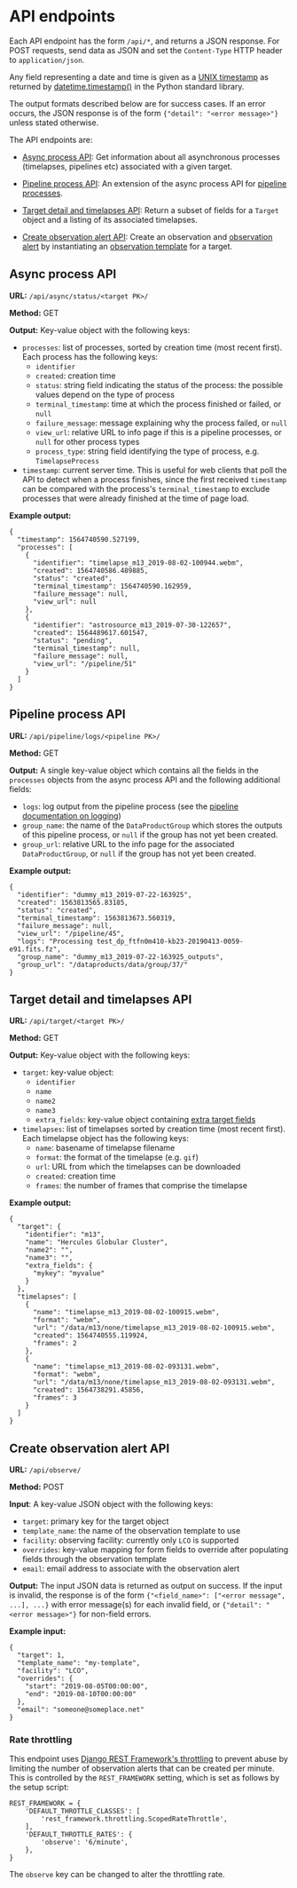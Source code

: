 # API endpoints

Each API endpoint has the form `/api/*`, and returns a JSON response. For POST
requests, send data as JSON and set the `Content-Type` HTTP header to
`application/json`.

Any field representing a date and time is given as a [UNIX
timestamp](https://en.wikipedia.org/wiki/Unix_time) as returned by
[datetime.timestamp()](https://docs.python.org/3.9/library/datetime.html#datetime.datetime.timestamp)
in the Python standard library.

The output formats described below are for success cases. If an error occurs,
the JSON response is of the form `{"detail": "<error message>"}` unless stated
otherwise.

The API endpoints are:

* [Async process API](#async-process-api): Get information about all
  asynchronous processes (timelapses, pipelines etc) associated with a given
  target.

* [Pipeline process API](#pipeline-process-api): An extension of the async
  process API for [pipeline processes](/docs/pipelines.md).

* [Target detail and timelapses API](#target-detail-and-timelapses-api):
  Return a subset of fields for a `Target` object and a listing of its
  associated timelapses.

* [Create observation alert API](#create-observation-alert-api): Create an
  observation and [observation alert](/docs/observation_alerts.md) by
  instantiating an [observation template](/docs/templated_observation_forms.md)
  for a target.

## Async process API

**URL:** `/api/async/status/<target PK>/`

**Method:** GET

**Output:** Key-value object with the following keys:

* `processes`: list of processes, sorted by creation time (most recent first).
  Each process has the following keys:
    * `identifier`
    * `created`: creation time
    * `status`: string field indicating the status of the process: the possible
      values depend on the type of process
    * `terminal_timestamp`: time at which the process finished or failed, or
      `null`
    * `failure_message`: message explaining why the process failed, or `null`
    * `view_url`: relative URL to info page if this is a pipeline processes, or
      `null` for other process types
    * `process_type`: string field identifying the type of process, e.g. `TimelapseProcess`
* `timestamp`: current server time. This is useful for web clients that poll the
  API to detect when a process finishes, since the first received `timestamp`
  can be compared with the process's `terminal_timestamp` to exclude processes
  that were already finished at the time of page load.

**Example output:**
```
{
  "timestamp": 1564740590.527199,
  "processes": [
    {
      "identifier": "timelapse_m13_2019-08-02-100944.webm",
      "created": 1564740586.489885,
      "status": "created",
      "terminal_timestamp": 1564740590.162959,
      "failure_message": null,
      "view_url": null
    },
    {
      "identifier": "astrosource_m13_2019-07-30-122657",
      "created": 1564489617.601547,
      "status": "pending",
      "terminal_timestamp": null,
      "failure_message": null,
      "view_url": "/pipeline/51"
    }
  ]
}
```

## Pipeline process API

**URL:** `/api/pipeline/logs/<pipeline PK>/`

**Method:** GET

**Output:** A single key-value object which contains all the fields in the `processes`
objects from the async process API and the following additional fields:

* `logs`: log output from the pipeline process (see the [pipeline documentation
  on logging](/docs/pipelines.md#log-output))
* `group_name`: the name of the `DataProductGroup` which stores the outputs of
  this pipeline process, or `null` if the group has not yet been created.
* `group_url`: relative URL to the info page for the associated
  `DataProductGroup`, or `null` if the group has not yet been created.

**Example output:**
```
{
  "identifier": "dummy_m13_2019-07-22-163925",
  "created": 1563813565.83185,
  "status": "created",
  "terminal_timestamp": 1563813673.560319,
  "failure_message": null,
  "view_url": "/pipeline/45",
  "logs": "Processing test_dp_ftfn0m410-kb23-20190413-0059-e91.fits.fz",
  "group_name": "dummy_m13_2019-07-22-163925_outputs",
  "group_url": "/dataproducts/data/group/37/"
}
```

## Target detail and timelapses API

**URL:** `/api/target/<target PK>/`

**Method:** GET

**Output:** Key-value object with the following keys:

* `target`: key-value object:
    * `identifier`
    * `name`
    * `name2`
    * `name3`
    * `extra_fields`: key-value object containing [extra target
      fields](https://tomtoolkit.github.io/docs/target_fields)
* `timelapses`: list of timelapses sorted by creation time (most recent first).
  Each timelapse object has the following keys:
    * `name`: basename of timelapse filename
    * `format`: the format of the timelapse (e.g. `gif`)
    * `url`: URL from which the timelapses can be downloaded
    * `created`: creation time
    * `frames`: the number of frames that comprise the timelapse

**Example output:**
```
{
  "target": {
    "identifier": "m13",
    "name": "Hercules Globular Cluster",
    "name2": "",
    "name3": "",
    "extra_fields": {
      "mykey": "myvalue"
    }
  },
  "timelapses": [
    {
      "name": "timelapse_m13_2019-08-02-100915.webm",
      "format": "webm",
      "url": "/data/m13/none/timelapse_m13_2019-08-02-100915.webm",
      "created": 1564740555.119924,
      "frames": 2
    },
    {
      "name": "timelapse_m13_2019-08-02-093131.webm",
      "format": "webm",
      "url": "/data/m13/none/timelapse_m13_2019-08-02-093131.webm",
      "created": 1564738291.45856,
      "frames": 3
    }
  ]
}
```

## Create observation alert API

**URL:** `/api/observe/`

**Method:** POST

**Input**: A key-value JSON object with the following keys:

* `target`: primary key for the target object
* `template_name`: the name of the observation template to use
* `facility`: observing facility: currently only `LCO` is supported
* `overrides`: key-value mapping for form fields to override after populating
  fields through the observation template
* `email`: email address to associate with the observation alert

**Output:** The input JSON data is returned as output on success. If the input
is invalid, the response is of the form `{"<field_name>": ["<error message", ...],
...}` with error message(s) for each invalid field, or `{"detail": "<error
message>"}` for non-field errors.

**Example input:**
```
{
  "target": 1,
  "template_name": "my-template",
  "facility": "LCO",
  "overrides": {
    "start": "2019-08-05T00:00:00",
    "end": "2019-08-10T00:00:00"
  },
  "email": "someone@someplace.net"
}
```

### Rate throttling

This endpoint uses [Django REST Framework's
throttling](https://www.django-rest-framework.org/api-guide/throttling/) to
prevent abuse by limiting the number of observation alerts that can be created
per minute. This is controlled by the `REST_FRAMEWORK` setting, which is set as
follows by the setup script:
```
REST_FRAMEWORK = {
    'DEFAULT_THROTTLE_CLASSES': [
        'rest_framework.throttling.ScopedRateThrottle',
    ],
    'DEFAULT_THROTTLE_RATES': {
        'observe': '6/minute',
    },
}
```
The `observe` key can be changed to alter the throttling rate.
